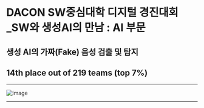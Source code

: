 # DACON SW중심대학 디지털 경진대회_SW와 생성AI의 만남 : AI 부문


## 생성 AI의 가짜(Fake) 음성 검출 및 탐지 
## 14th place out of 219 teams (top 7%)
---

![image](https://github.com/user-attachments/assets/fe30192a-302c-4b5e-a911-08bd1881d5f9)


---
